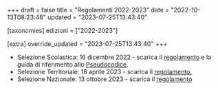 +++
draft = false
title = "Regolamenti 2022-2023"
date = "2022-10-13T08:23:48"
updated = "2023-07-25T13:43:40"

[taxonomies]
edizioni = ["2022-2023"]

[extra]
override_updated = "2023-07-25T13:43:40"
+++
- Selezione Scolastica: 16 dicembre 2022 - scarica il [regolamento](/oldsite/218/Regolamento_Selezione_Scolastica_16dicembre2022.pdf) e la guida di riferimento allo [Pseudocodice](/oldsite/218/Pseudocodice.pdf).
- Selezione Territoriale: 18 aprile 2023 - scarica il [regolamento.](/oldsite/218/Regolamento_Selezione_Territoriale.pdf)
- Selezione Nazionale: 13 ottobre 2023 - scarica il [regolamento](/oldsite/218/Regolamento_OII_2023.pdf)
